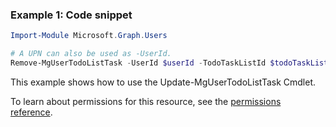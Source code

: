 ### Example 1: Code snippet

```powershellImport-Module Microsoft.Graph.Users

# A UPN can also be used as -UserId.
Remove-MgUserTodoListTask -UserId $userId -TodoTaskListId $todoTaskListId -TodoTaskId $todoTaskId
```
This example shows how to use the Update-MgUserTodoListTask Cmdlet.
To learn about permissions for this resource, see the [permissions reference](/graph/permissions-reference).

